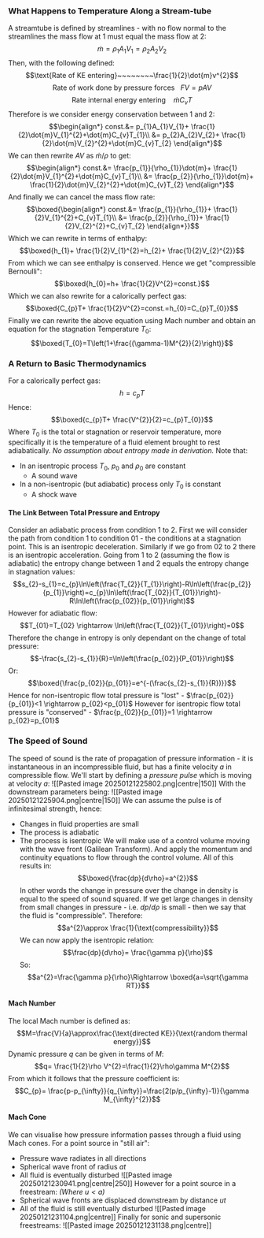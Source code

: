 ### What Happens to Temperature Along a Stream-tube
A streamtube is defined by streamlines - with no flow normal to the streamlines the mass flow at 1 must equal the mass flow at 2:
$$\dot{m}=\rho_{1}A_{1}V_{1}=\rho_{2}A_{2}V_{2}$$
Then, with the following defined:
$$\text{Rate of KE entering}~~~~~~~~\frac{1}{2}\dot{m}v^{2}$$
$$\text{Rate of work done by pressure forces}~~~FV=pAV$$
$$\text{Rate internal energy entering}~~~~\dot{m}C_{v}T$$
Therefore is we consider energy conservation between 1 and 2:
$$\begin{align*}
const.&= p_{1}A_{1}V_{1}+ \frac{1}{2}\dot{m}V_{1}^{2}+\dot{m}C_{v}T_{1}\\
&= p_{2}A_{2}V_{2}+ \frac{1}{2}\dot{m}V_{2}^{2}+\dot{m}C_{v}T_{2}
\end{align*}$$
We can then rewrite $AV$ as $\dot{m}/\rho$ to get:
$$\begin{align*}
const.&= \frac{p_{1}}{\rho_{1}}\dot{m}+ \frac{1}{2}\dot{m}V_{1}^{2}+\dot{m}C_{v}T_{1}\\
&= \frac{p_{2}}{\rho_{1}}\dot{m}+ \frac{1}{2}\dot{m}V_{2}^{2}+\dot{m}C_{v}T_{2}
\end{align*}$$
And finally we can cancel the mass flow rate:
$$\boxed{\begin{align*}
const.&= \frac{p_{1}}{\rho_{1}}+ \frac{1}{2}V_{1}^{2}+C_{v}T_{1}\\
&= \frac{p_{2}}{\rho_{1}}+ \frac{1}{2}V_{2}^{2}+C_{v}T_{2}
\end{align*}}$$
Which we can rewrite in terms of enthalpy:
$$\boxed{h_{1}+ \frac{1}{2}V_{1}^{2}=h_{2}+ \frac{1}{2}V_{2}^{2}}$$
From which we can see enthalpy is conserved.
Hence we get "compressible Bernoulli":
$$\boxed{h_{0}=h+ \frac{1}{2}V^{2}=const.}$$
Which we can also rewrite for a calorically perfect gas:
$$\boxed{C_{p}T+ \frac{1}{2}V^{2}=const.=h_{0}=C_{p}T_{0}}$$
Finally we can rewrite the above equation using Mach number and obtain an equation for the stagnation Temperature $T_{0}$:
$$\boxed{T_{0}=T\left(1+\frac{(\gamma-1)M^{2}}{2}\right)}$$
### A Return to Basic Thermodynamics
For a calorically perfect gas:
$$h=c_{p}T$$
Hence:
$$\boxed{c_{p}T+ \frac{V^{2}}{2}=c_{p}T_{0}}$$
Where $T_{0}$ is the total or stagnation or reservoir temperature, more specifically it is the temperature of a fluid element brought to rest adiabatically.
*No assumption about entropy made in derivation.*
Note that:
- In an isentropic process $T_0$, $p_0$ and $\rho_{0}$ are constant
	- A sound wave
- In a  non-isentropic (but adiabatic) process only $T_0$ is constant
	- A shock wave
#### The Link Between Total Pressure and Entropy
Consider an adiabatic process from condition 1 to 2.
First we will consider the path from condition 1 to condition 01 - the conditions at a stagnation point. This is an isentropic deceleration.
Similarly if we go from 02 to 2 there is an isentropic acceleration.
Going from 1 to 2 (assuming the flow is adiabatic) the entropy change between 1 and 2 equals the entropy change in stagnation values:
$$s_{2}-s_{1}=c_{p}\ln\left(\frac{T_{2}}{T_{1}}\right)-R\ln\left(\frac{p_{2}}{p_{1}}\right)=c_{p}\ln\left(\frac{T_{02}}{T_{01}}\right)-R\ln\left(\frac{p_{02}}{p_{01}}\right)$$
However for adiabatic flow:
$$T_{01}=T_{02} \rightarrow \ln\left(\frac{T_{02}}{T_{01}}\right)=0$$
Therefore the change in entropy is only dependant on the change of total pressure:
$$-\frac{s_{2}-s_{1}}{R}=\ln\left(\frac{p_{02}}{P_{01}}\right)$$
Or:
$$\boxed{\frac{p_{02}}{p_{01}}=e^{-(\frac{s_{2}-s_{1}}{R})}}$$
Hence for non-isentropic flow total pressure is "lost" - $\frac{p_{02}}{p_{01}}<1 \rightarrow p_{02}<p_{01}$
However for isentropic flow total pressure is "conserved" - $\frac{p_{02}}{p_{01}}=1 \rightarrow p_{02}=p_{01}$
### The Speed of Sound
The speed of sound is the rate of propagation of pressure information - it is instantaneous in an incompressible fluid, but has a finite velocity $a$ in compressible flow.
We'll start by defining a *pressure pulse* which is moving at velocity $a$:
![[Pasted image 20250121225802.png|centre|150]]
With the downstream parameters being:
![[Pasted image 20250121225904.png|centre|150]]
We can assume the pulse is of infinitesimal strength, hence:
- Changes in fluid properties are small
- The process is adiabatic
- The process is isentropic
We will make use of a control volume moving with the wave front (Galilean Transform).
And apply the momentum and continuity equations to flow through the control volume.
All of this results in:
$$\boxed{\frac{dp}{d\rho}=a^{2}}$$
In other words the change in pressure over the change in density is equal to the speed of sound squared.
If we get large changes in density from small changes in pressure - i.e. $dp/d\rho$ is small - then we say that the fluid is "compressible".
Therefore:
$$a^{2}\approx \frac{1}{\text{compressibility}}$$
We can now apply the isentropic relation:
$$\frac{dp}{d\rho}= \frac{\gamma p}{\rho}$$So:
$$a^{2}=\frac{\gamma p}{\rho}\Rightarrow \boxed{a=\sqrt{\gamma RT}}$$
#### Mach Number
The local Mach number is defined as:
$$M=\frac{V}{a}\approx\frac{\text{directed KE}}{\text{random thermal energy}}$$
Dynamic pressure $q$ can be given in terms of $M$:
$$q= \frac{1}{2}\rho V^{2}=\frac{1}{2}\rho\gamma M^{2}$$
From which it follows that the pressure coefficient is:
$$C_{p}= \frac{p-p_{\infty}}{q_{\infty}}=\frac{2(p/p_{\infty}-1)}{\gamma M_{\infty}^{2}}$$
#### Mach Cone
We can visualise how pressure information passes through a fluid using Mach cones.
For a point source in "still air":
- Pressure wave radiates in all directions
- Spherical wave front of radius $at$
- All fluid is eventually disturbed
![[Pasted image 20250121230941.png|centre|250]]
However for a point source in a freestream:
*(Where $u<a$)*
- Spherical wave fronts are displaced downstream by distance $ut$
- All of the fluid is still eventually disturbed
![[Pasted image 20250121231104.png|centre]]
Finally for sonic and supersonic freestreams:
![[Pasted image 20250121231138.png|centre]]
